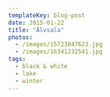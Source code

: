 ```yaml
---
templateKey: blog-post
date: 2015-01-22
title: "Älvsala"
photos:
  - /images/15723047623.jpg
  - /images/16341232541.jpg
tags:
  - black & white
  - lake
  - winter
---
```

